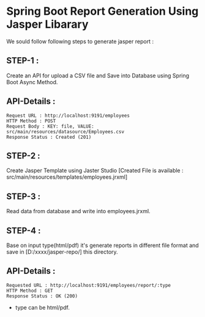 # Spring Boot Report Generation Using Jasper Libarary

We sould follow following steps to generate jasper report :

STEP-1 :
--------
Create an API for upload a CSV file and Save into Database using Spring Boot Async Method.

API-Details : 
-------------
	Request URL : http://localhost:9191/employees
	HTTP Method : POST
	Request Body : KEY: file, VALUE: src/main/resources/datasource/Employees.csv
	Response Status : Created (201)

STEP-2 : 
--------
Create Jasper Template using Jaster Studio [Created File is available : src/main/resources/templates/employees.jrxml]

STEP-3 : 
--------
Read data from database and write into employees.jrxml.

STEP-4 :
--------
Base on input type(html/pdf) it's generate reports in different file format and save in [D:/xxxx/jasper-repo/] this directory.

API-Details : 
-------------
	Requested URL : http://localhost:9191/employees/report/:type
	HTTP Method : GET
	Response Status : OK (200)

* type can be html/pdf.



